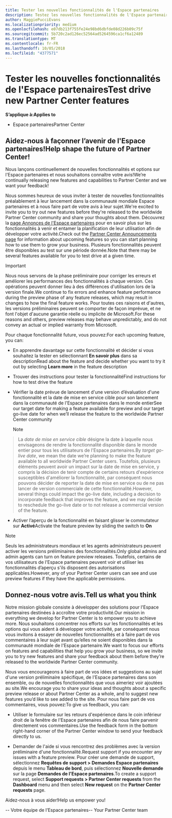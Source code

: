 ```yaml
---
title: Tester les nouvelles fonctionnalités de l'Espace partenaires
description: Testez les nouvelles fonctionnalités de l'Espace partenaires avant leur lancement et dites-nous ce que vous en pensez. Aidez-nous à façonner l’avenir de l'Espace partenaires!
author: MaggiePucciEvans
ms.localizationpriority: medium
ms.openlocfilehash: e07db213f755fe24e98bd6dbfde08d226b09c75f
ms.sourcegitcommit: 5b720c2ad126ec52564ad5264596ca1cf6a12489
ms.translationtype: MT
ms.contentlocale: fr-FR
ms.lasthandoff: 10/05/2018
ms.locfileid: "4377571"
---
```

# <a name="test-drive-new-partner-center-features"></a><span data-ttu-id="f012a-104">Tester les nouvelles fonctionnalités de l'Espace partenaires</span><span class="sxs-lookup"><span data-stu-id="f012a-104">Test drive new Partner Center features</span></span>

**<span data-ttu-id="f012a-105">S’applique à:</span><span class="sxs-lookup"><span data-stu-id="f012a-105">Applies to</span></span>**

- <span data-ttu-id="f012a-106">Espace partenaires</span><span class="sxs-lookup"><span data-stu-id="f012a-106">Partner Center</span></span>

## <a name="help-shape-the-future-of-partner-center"></a><span data-ttu-id="f012a-107">Aidez-nous à façonner l’avenir de l'Espace partenaires!</span><span class="sxs-lookup"><span data-stu-id="f012a-107">Help shape the future of Partner Center!</span></span>

<span data-ttu-id="f012a-108">Nous lançons continuellement de nouvelles fonctionnalités et options sur l'Espace partenaires et nous souhaitons connaître votre avis!</span><span class="sxs-lookup"><span data-stu-id="f012a-108">We’re continually releasing new features and capabilities to Partner Center and we want your feedback!</span></span> 

<span data-ttu-id="f012a-109">Nous sommes heureux de vous inviter à tester de nouvelles fonctionnalités préalablement à leur lancement dans la communauté mondiale Espace partenaires et à nous faire part de votre avis à leur sujet.</span><span class="sxs-lookup"><span data-stu-id="f012a-109">We're excited to invite you to try out new features before they're released to the worldwide Partner Center community and share your thoughts about them.</span></span> <span data-ttu-id="f012a-110">Découvrez la [page Annonces de l'Espace partenaires](https://partnercenter.microsoft.com/pcv/announcements) pour en savoir plus sur les fonctionnalités à venir et entamer la planification de leur utilisation afin de développer votre activité.</span><span class="sxs-lookup"><span data-stu-id="f012a-110">Check out the [Partner Center Announcements page](https://partnercenter.microsoft.com/pcv/announcements) for information about upcoming features so you can start planning how to use them to grow your business.</span></span> <span data-ttu-id="f012a-111">Plusieurs fonctionnalités peuvent être disponibles au test sur une période donnée.</span><span class="sxs-lookup"><span data-stu-id="f012a-111">Note that there may be several features available for you to test drive at a given time.</span></span>

> [!IMPORTANT]  
> <span data-ttu-id="f012a-112">Nous nous servons de la phase préliminaire pour corriger les erreurs et améliorer les performances des fonctionnalités à chaque version. Ces opérations peuvent donner lieu à des différences d'utilisation lors de la version finale.</span><span class="sxs-lookup"><span data-stu-id="f012a-112">We continue to fix errors and enhance feature performance during the preview phase of any feature releases, which may result in changes to how the final feature works.</span></span> <span data-ttu-id="f012a-113">Pour toutes ces raisons et d'autres, les versions préliminaires peuvent se comporter de façon imprévue, et ne font l'objet d'aucune garantie réelle ou implicite de Microsoft.</span><span class="sxs-lookup"><span data-stu-id="f012a-113">For these reasons and others, preview releases may behave unpredictably, and do not convey an actual or implied warranty from Microsoft.</span></span>

<span data-ttu-id="f012a-114">Pour chaque fonctionnalité future, vous pouvez:</span><span class="sxs-lookup"><span data-stu-id="f012a-114">For each upcoming feature, you can:</span></span>

-   <span data-ttu-id="f012a-115">En apprendre davantage sur cette fonctionnalité et décider si vous souhaitez la tester en sélectionnant **En savoir plus** dans sa description</span><span class="sxs-lookup"><span data-stu-id="f012a-115">Read about the feature and decide whether you want to try it out by selecting **Learn more** in the feature description</span></span> 

-   <span data-ttu-id="f012a-116">Trouver des instructions pour tester la fonctionnalité</span><span class="sxs-lookup"><span data-stu-id="f012a-116">Find instructions for how to test drive the feature</span></span>

-   <span data-ttu-id="f012a-117">Vérifier la date prévue de lancement d'une version d’évaluation d'une fonctionnalité et la date de mise en service cible pour son lancement dans la communauté de l'Espace partenaires dans le monde entier</span><span class="sxs-lookup"><span data-stu-id="f012a-117">See our target date for making a feature available for preview and our target go-live date for when we’ll release the feature to the worldwide Partner Center community</span></span> 

    > [!NOTE]  
>  <span data-ttu-id="f012a-118">La *date de mise en service cible* désigne la date à laquelle nous envisageons de rendre la fonctionnalité disponible dans le monde entier pour tous les utilisateurs de l'Espace partenaires.</span><span class="sxs-lookup"><span data-stu-id="f012a-118">By *target go-live date*, we mean the date we’re planning to make the feature available to all worldwide Partner Center users.</span></span> <span data-ttu-id="f012a-119">Toutefois, plusieurs éléments peuvent avoir un impact sur la date de mise en service, y compris la décision de tenir compte de certains retours d'expérience susceptibles d'améliorer la fonctionnalité, par conséquent nous pouvons décider de reporter la date de mise en service ou de ne pas lancer de version commerciale de cette fonctionnalité.</span><span class="sxs-lookup"><span data-stu-id="f012a-119">However, several things could impact the go-live date, including a decision to incorporate feedback that improves the feature, and we may decide to reschedule the go-live date or to not release a commercial version of the feature.</span></span>  

-   <span data-ttu-id="f012a-120">Activer l’aperçu de la fonctionnalité en faisant glisser le commutateur sur **Activé**</span><span class="sxs-lookup"><span data-stu-id="f012a-120">Activate the feature preview by sliding the switch to **On**</span></span>

> [!NOTE]  
>  <span data-ttu-id="f012a-121">Seuls les administrateurs mondiaux et les agents administrateurs peuvent activer les versions préliminaires des fonctionnalités.</span><span class="sxs-lookup"><span data-stu-id="f012a-121">Only global admins and admin agents can turn on feature preview releases.</span></span> <span data-ttu-id="f012a-122">Toutefois, certains de vos utilisateurs de l'Espace partenaires peuvent voir et utiliser les fonctionnalités d’aperçu s'ils disposent des autorisations applicables.</span><span class="sxs-lookup"><span data-stu-id="f012a-122">However, any of your Partner Center users can see and use preview features if they have the applicable permissions.</span></span>
 
## <a name="tell-us-what-you-think"></a><span data-ttu-id="f012a-123">Donnez-nous votre avis.</span><span class="sxs-lookup"><span data-stu-id="f012a-123">Tell us what you think</span></span>

<span data-ttu-id="f012a-124">Notre mission globale consiste à développer des solutions pour l'Espace partenaires destinées à accroître votre productivité.</span><span class="sxs-lookup"><span data-stu-id="f012a-124">Our mission in everything we develop for Partner Center is to empower you to achieve more.</span></span> <span data-ttu-id="f012a-125">Nous souhaitons concentrer nos efforts sur les fonctionnalités et les options qui vous aident à développer votre activité, par conséquent nous vous invitons à essayer de nouvelles fonctionnalités et à faire part de vos commentaires à leur sujet avant qu’elles ne soient disponibles dans la communauté mondiale de l'Espace partenaire.</span><span class="sxs-lookup"><span data-stu-id="f012a-125">We want to focus our efforts on features and capabilities that help you grow your business, so we invite you to try new features and share your feedback about them before they’re released to the worldwide Partner Center community.</span></span> 

<span data-ttu-id="f012a-126">Nous vous encourageons à faire part de vos idées et suggestions au sujet d'une version préliminaire spécifique, de l'Espace partenaires dans son ensemble, ou de nouvelles fonctionnalités que vous aimeriez voir ajoutées au site.</span><span class="sxs-lookup"><span data-stu-id="f012a-126">We encourage you to share your ideas and thoughts about a specific preview release or about Partner Center as a whole, and to suggest new features you’d like to see added to the site.</span></span> <span data-ttu-id="f012a-127">Pour nous faire part de vos commentaires, vous pouvez:</span><span class="sxs-lookup"><span data-stu-id="f012a-127">To give us feedback, you can:</span></span>  

-   <span data-ttu-id="f012a-128">Utiliser le formulaire sur les retours d'expérience dans le coin inférieur droit de la fenêtre de l'Espace partenaires afin de nous faire parvenir directement vos commentaires.</span><span class="sxs-lookup"><span data-stu-id="f012a-128">Use the feedback form in the bottom right-hand corner of the Partner Center window to send your feedback directly to us.</span></span> 

-   <span data-ttu-id="f012a-129">Demander de l'aide si vous rencontrez des problèmes avec la version préliminaire d'une fonctionnalité.</span><span class="sxs-lookup"><span data-stu-id="f012a-129">Request support if you encounter any issues with a feature preview.</span></span> <span data-ttu-id="f012a-130">Pour créer une demande de support, sélectionnez **Requêtes de support > Demandes Espace partenaires** depuis le menu **Tableau de bord**, puis sélectionnez **Nouvelle demande** sur la page **Demandes de l'Espace partenaires**.</span><span class="sxs-lookup"><span data-stu-id="f012a-130">To create a support request, select **Support requests > Partner Center requests** from the **Dashboard** menu and then select **New request** on the **Partner Center requests** page.</span></span>

<span data-ttu-id="f012a-131">Aidez-nous à vous aider!</span><span class="sxs-lookup"><span data-stu-id="f012a-131">Help us empower you!</span></span>

<span data-ttu-id="f012a-132">-- Votre équipe de l’Espace partenaires</span><span class="sxs-lookup"><span data-stu-id="f012a-132">-- Your Partner Center team</span></span>

